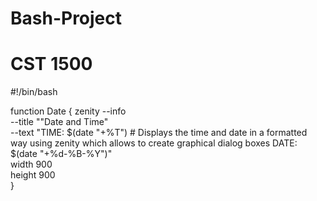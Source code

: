 # Bash-Project
# CST 1500

#!/bin/bash

function Date
{
zenity --info \
--title ""Date and Time" \
--text "TIME: $(date "+%T")                 # Displays the time and date in a formatted way using zenity which allows to create graphical dialog boxes
DATE: $(date "+%d-%B-%Y")" \
width 900 \
height 900 \
}


